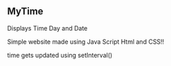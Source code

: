## MyTime
Displays Time Day and Date



Simple website made using Java Script Html and CSS!!


time gets updated using setInterval()
